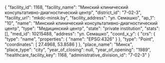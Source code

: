 {
    "facility_id": 1168,
    "facility_name": "Минский клинический консультативно-диагностический центр",
    "district_id": "7-02-3",
    "facility_url": "mkdc-minsk.by",
    "facility_address": "ул. Семашко",
    "ap_1": "10",
    "name": "Минский клинический консультативно-диагностический центр",
    "type": "Медицинский центр",
    "state": "private institution",
    "stats": [],
    "med_id": 10215488,
    "address": "ул. Семашко",
    "coord_x_y": {
        "crs": {
            "type": "name",
            "properties": {
                "name": "EPSG:4326"
            }
        },
        "type": "Point",
        "coordinates": [
            27.4968,
            53.8586
        ]
    },
    "place_name": "Минск",
    "place_type": "city",
    "year_of_closing": null,
    "year_of_opening": "1989",
    "healthcare_facility_key": 1168,
    "administrative_division_id": "7-02-3"
}